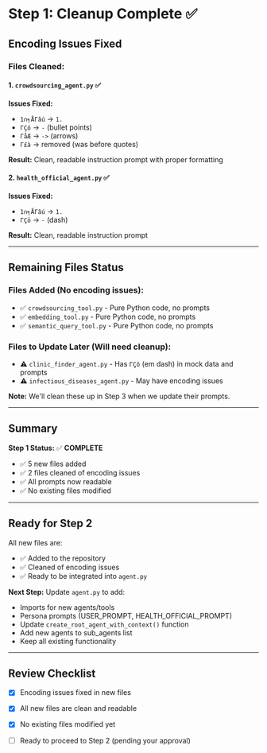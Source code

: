 # Step 1: Cleanup Complete ✅

## Encoding Issues Fixed

### Files Cleaned:

#### 1. `crowdsourcing_agent.py` ✅
**Issues Fixed:**
- `1∩╕ÅΓâú` → `1.`
- `ΓÇó` → `-` (bullet points)
- `ΓåÆ` → `->` (arrows)
- `Γ£à` → removed (was before quotes)

**Result:** Clean, readable instruction prompt with proper formatting

#### 2. `health_official_agent.py` ✅
**Issues Fixed:**
- `1∩╕ÅΓâú` → `1.`
- `ΓÇö` → `-` (dash)

**Result:** Clean, readable instruction prompt

---

## Remaining Files Status

### Files Added (No encoding issues):
- ✅ `crowdsourcing_tool.py` - Pure Python code, no prompts
- ✅ `embedding_tool.py` - Pure Python code, no prompts
- ✅ `semantic_query_tool.py` - Pure Python code, no prompts

### Files to Update Later (Will need cleanup):
- ⚠️ `clinic_finder_agent.py` - Has `ΓÇô` (em dash) in mock data and prompts
- ⚠️ `infectious_diseases_agent.py` - May have encoding issues

**Note:** We'll clean these up in Step 3 when we update their prompts.

---

## Summary

**Step 1 Status:** ✅ **COMPLETE**

- ✅ 5 new files added
- ✅ 2 files cleaned of encoding issues
- ✅ All prompts now readable
- ✅ No existing files modified

---

## Ready for Step 2

All new files are:
- ✅ Added to the repository
- ✅ Cleaned of encoding issues
- ✅ Ready to be integrated into `agent.py`

**Next Step:** Update `agent.py` to add:
- Imports for new agents/tools
- Persona prompts (USER_PROMPT, HEALTH_OFFICIAL_PROMPT)
- Update `create_root_agent_with_context()` function
- Add new agents to sub_agents list
- Keep all existing functionality

---

## Review Checklist

- [x] Encoding issues fixed in new files
- [x] All new files are clean and readable
- [x] No existing files modified yet
- [ ] Ready to proceed to Step 2 (pending your approval)

